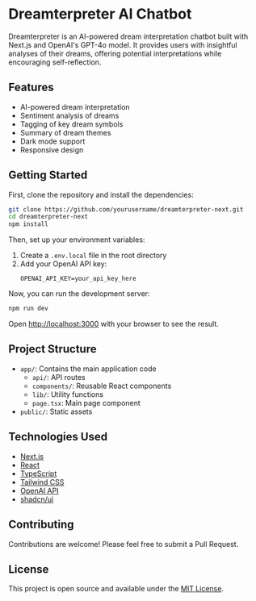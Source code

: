 # Dreamterpreter AI Chatbot

Dreamterpreter is an AI-powered dream interpretation chatbot built with Next.js and OpenAI's GPT-4o model. It provides users with insightful analyses of their dreams, offering potential interpretations while encouraging self-reflection.

## Features

- AI-powered dream interpretation
- Sentiment analysis of dreams
- Tagging of key dream symbols
- Summary of dream themes
- Dark mode support
- Responsive design

## Getting Started

First, clone the repository and install the dependencies:

```bash
git clone https://github.com/yourusername/dreamterpreter-next.git
cd dreamterpreter-next
npm install
```

Then, set up your environment variables:

1. Create a `.env.local` file in the root directory
2. Add your OpenAI API key:
   ```
   OPENAI_API_KEY=your_api_key_here
   ```

Now, you can run the development server:

```bash
npm run dev
```

Open [http://localhost:3000](http://localhost:3000) with your browser to see the result.

## Project Structure

- `app/`: Contains the main application code
  - `api/`: API routes
  - `components/`: Reusable React components
  - `lib/`: Utility functions
  - `page.tsx`: Main page component
- `public/`: Static assets

## Technologies Used

- [Next.js](https://nextjs.org/)
- [React](https://reactjs.org/)
- [TypeScript](https://www.typescriptlang.org/)
- [Tailwind CSS](https://tailwindcss.com/)
- [OpenAI API](https://openai.com/api/)
- [shadcn/ui](https://ui.shadcn.com/)

## Contributing

Contributions are welcome! Please feel free to submit a Pull Request.

## License

This project is open source and available under the [MIT License](LICENSE).
